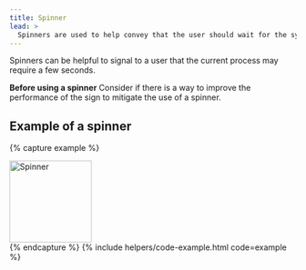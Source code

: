 ```yaml
---
title: Spinner
lead: >
  Spinners are used to help convey that the user should wait for the system to resolve.
---
```


Spinners can be helpful to signal to a user that the current process may require a few seconds.

**Before using a spinner** Consider if there is  a way to improve the performance of the sign to mitigate the use of a spinner.

## Example of a spinner

{% capture example %}
<div class="lg-spinner">
  <div>
    <img
      src="{{ site.baseurl }}/assets/img/spinner.gif"
      srcset="{{ site.baseurl }}/assets/img/spinner.gif,
              {{ site.baseurl }}/assets/img/spinner@2x.gif 2x"
      width="144"
      height="144"
      class="text-middle"
      alt="Spinner"
    />
  </div>
</div>
{% endcapture %}
{% include helpers/code-example.html code=example %}
